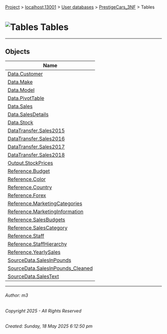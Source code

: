 #### 

[Project](../../../../index.md) > [localhost,13001](../../../index.md) > [User databases](../../index.md) > [PrestigeCars_3NF](../index.md) > Tables

# ![Tables](../../../../Images/Table32.png) Tables

---

## <a name="#objects"></a>Objects

| Name |
|---|
| [Data.Customer](Data_Customer.md) |
| [Data.Make](Data_Make.md) |
| [Data.Model](Data_Model.md) |
| [Data.PivotTable](Data_PivotTable.md) |
| [Data.Sales](Data_Sales.md) |
| [Data.SalesDetails](Data_SalesDetails.md) |
| [Data.Stock](Data_Stock.md) |
| [DataTransfer.Sales2015](DataTransfer_Sales2015.md) |
| [DataTransfer.Sales2016](DataTransfer_Sales2016.md) |
| [DataTransfer.Sales2017](DataTransfer_Sales2017.md) |
| [DataTransfer.Sales2018](DataTransfer_Sales2018.md) |
| [Output.StockPrices](Output_StockPrices.md) |
| [Reference.Budget](Reference_Budget.md) |
| [Reference.Color](Reference_Color.md) |
| [Reference.Country](Reference_Country.md) |
| [Reference.Forex](Reference_Forex.md) |
| [Reference.MarketingCategories](Reference_MarketingCategories.md) |
| [Reference.MarketingInformation](Reference_MarketingInformation.md) |
| [Reference.SalesBudgets](Reference_SalesBudgets.md) |
| [Reference.SalesCategory](Reference_SalesCategory.md) |
| [Reference.Staff](Reference_Staff.md) |
| [Reference.StaffHierarchy](Reference_StaffHierarchy.md) |
| [Reference.YearlySales](Reference_YearlySales.md) |
| [SourceData.SalesInPounds](SourceData_SalesInPounds.md) |
| [SourceData.SalesInPounds_Cleaned](SourceData_SalesInPounds_Cleaned.md) |
| [SourceData.SalesText](SourceData_SalesText.md) |


---

###### Author:  m3

###### Copyright 2025 - All Rights Reserved

###### Created: Sunday, 18 May 2025 6:12:50 pm

